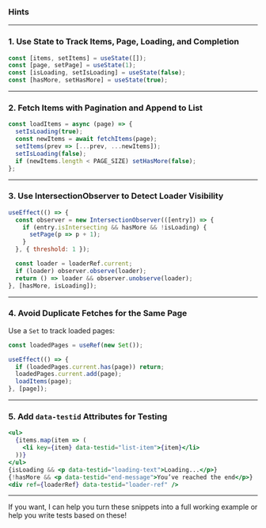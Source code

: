 
### Hints

---

### 1. Use State to Track Items, Page, Loading, and Completion

```js
const [items, setItems] = useState([]);
const [page, setPage] = useState(1);
const [isLoading, setIsLoading] = useState(false);
const [hasMore, setHasMore] = useState(true);
```

---

### 2. Fetch Items with Pagination and Append to List

```js
const loadItems = async (page) => {
  setIsLoading(true);
  const newItems = await fetchItems(page);
  setItems(prev => [...prev, ...newItems]);
  setIsLoading(false);
  if (newItems.length < PAGE_SIZE) setHasMore(false);
};
```

---

### 3. Use IntersectionObserver to Detect Loader Visibility

```js
useEffect(() => {
  const observer = new IntersectionObserver(([entry]) => {
    if (entry.isIntersecting && hasMore && !isLoading) {
      setPage(p => p + 1);
    }
  }, { threshold: 1 });

  const loader = loaderRef.current;
  if (loader) observer.observe(loader);
  return () => loader && observer.unobserve(loader);
}, [hasMore, isLoading]);
```

---

### 4. Avoid Duplicate Fetches for the Same Page

Use a `Set` to track loaded pages:

```js
const loadedPages = useRef(new Set());

useEffect(() => {
  if (loadedPages.current.has(page)) return;
  loadedPages.current.add(page);
  loadItems(page);
}, [page]);
```

---

### 5. Add `data-testid` Attributes for Testing

```jsx
<ul>
  {items.map(item => (
    <li key={item} data-testid="list-item">{item}</li>
  ))}
</ul>
{isLoading && <p data-testid="loading-text">Loading...</p>}
{!hasMore && <p data-testid="end-message">You’ve reached the end</p>}
<div ref={loaderRef} data-testid="loader-ref" />
```

---

If you want, I can help you turn these snippets into a full working example or help you write tests based on these!
